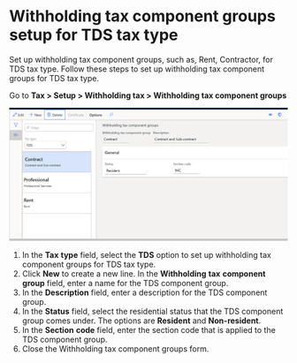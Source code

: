 # Withholding tax component groups setup for TDS tax type

Set up withholding tax component groups, such as, Rent, Contractor, for TDS tax type. Follow these steps to set up withholding tax component groups for TDS tax type.

 Go to **Tax > Setup > Withholding tax > Withholding tax component groups**

[![Withholding tax component groups](./media/apac-ind-TDS-8.png)](./media/apac-ind-TDS-8.png)

1. In the **Tax** **type** field, select the **TDS** option to set up withholding tax component groups for TDS tax type.
2. Click **New** to create a new line. In the **Withholding** **tax** **component** **group** field, enter a name for the TDS component group.
3. In the **Description** field, enter a description for the TDS component group.
4. In the **Status** field, select the residential status that the TDS component group comes under. The options are **Resident** and **Non-resident**.
5. In the **Section** **code** field, enter the section code that is applied to the TDS component group.
6. Close the Withholding tax component groups form.

